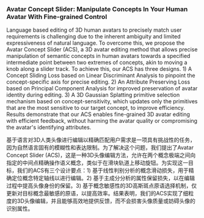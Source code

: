 ### Avatar Concept Slider: Manipulate Concepts In Your Human Avatar With Fine-grained Control

Language based editing of 3D human avatars to precisely match user requirements is challenging due to the inherent ambiguity and limited expressiveness of natural language. To overcome this, we propose the Avatar Concept Slider (ACS), a 3D avatar editing method that allows precise manipulation of semantic concepts in human avatars towards a specified intermediate point between two extremes of concepts, akin to moving a knob along a slider track. To achieve this, our ACS has three designs. 1) A Concept Sliding Loss based on Linear Discriminant Analysis to pinpoint the concept-specific axis for precise editing. 2) An Attribute Preserving Loss based on Principal Component Analysis for improved preservation of avatar identity during editing. 3) A 3D Gaussian Splatting primitive selection mechanism based on concept-sensitivity, which updates only the primitives that are the most sensitive to our target concept, to improve efficiency. Results demonstrate that our ACS enables fine-grained 3D avatar editing with efficient feedback, without harming the avatar quality or compromising the avatar's identifying attributes.

基于语言对3D人类头像进行编辑以精确匹配用户需求是一项具有挑战性的任务，因为自然语言固有的模糊性和表达限制。为了解决这个问题，我们提出了Avatar Concept Slider (ACS)，这是一种3D头像编辑方法，允许在两个概念极端之间向指定的中间点精确操作语义概念，类似于在滑块轨道上移动旋钮。为实现这一目标，我们的ACS有三个设计要点：1) 基于线性判别分析的概念滑动损失，用于精确定位概念特定轴线以进行编辑。2) 基于主成分分析的属性保留损失，以在编辑过程中提高头像身份的保留。3) 基于概念敏感性的3D高斯斑点原语选择机制，仅更新对目标概念最敏感的原语，以提高效率。结果表明，我们的ACS实现了细粒度的3D头像编辑，并且能够高效地提供反馈，而不会损害头像质量或妨碍头像的识别属性。
